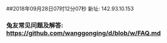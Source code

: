 ##2018年09月28日07时12分07秒 新址: 142.93.10.153
### 兔友常见问题及解答: https://github.com/wanggonging/d/blob/w/FAQ.md
